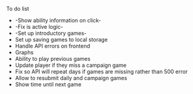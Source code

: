 To do list

* -Show ability information on click-
* -Fix is active logic-
* -Set up introductory games-
* Set up saving games to local storage
* Handle API errors on frontend
* Graphs
* Ability to play previous games
* Update player if they miss a campaign game
* Fix so API will repeat days if games are missing rather than 500 error
* Allow to resubmit daily and campaign games
* Show time until next game